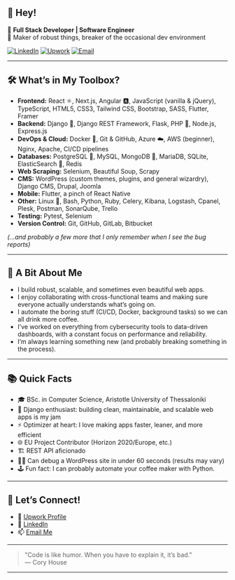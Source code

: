 ## 👋 Hey!

🚀 **Full Stack Developer | Software Engineer**  
🔭 Maker of robust things, breaker of the occasional dev environment

[![LinkedIn](https://img.shields.io/badge/LinkedIn-blue?logo=linkedin&logoColor=white)](https://www.linkedin.com/in/vasilis-gavresis/)
[![Upwork](https://img.shields.io/badge/Upwork-6fda44?logo=upwork&logoColor=white)](https://www.upwork.com/freelancers/gavresis)
[![Email](https://img.shields.io/badge/Email-red?logo=gmail&logoColor=white)](mailto:basilisgav@gmail.com)

---

## 🛠️ What’s in My Toolbox?

- **Frontend:** React ⚛️, Next.js, Angular 🅰️, JavaScript (vanilla & jQuery), TypeScript, HTML5, CSS3, Tailwind CSS, Bootstrap, SASS, Flutter, Framer
- **Backend:** Django 🐍, Django REST Framework, Flask, PHP 🐘, Node.js, Express.js  
- **DevOps & Cloud:** Docker 🐳, Git & GitHub, Azure ☁️, AWS (beginner), Nginx, Apache, CI/CD pipelines  
- **Databases:** PostgreSQL 🐘, MySQL, MongoDB 🍃, MariaDB, SQLite, ElasticSearch 🔎, Redis  
- **Web Scraping:** Selenium, Beautiful Soup, Scrapy  
- **CMS:** WordPress (custom themes, plugins, and general wizardry), Django CMS, Drupal, Joomla  
- **Mobile:** Flutter, a pinch of React Native  
- **Other:** Linux 🐧, Bash, Python, Ruby, Celery, Kibana, Logstash, Cpanel, Plesk, Postman, SonarQube, Trello  
- **Testing:** Pytest, Selenium
- **Version Control:** Git, GitHub, GitLab, Bitbucket

*(...and probably a few more that I only remember when I see the bug reports)*

---

## 👔 A Bit About Me

- I build robust, scalable, and sometimes even beautiful web apps.
- I enjoy collaborating with cross-functional teams and making sure everyone actually understands what’s going on.
- I automate the boring stuff (CI/CD, Docker, background tasks) so we can all drink more coffee.
- I’ve worked on everything from cybersecurity tools to data-driven dashboards, with a constant focus on performance and reliability.  
- I’m always learning something new (and probably breaking something in the process).

---

## 📚 Quick Facts

- 🎓 BSc. in Computer Science, Aristotle University of Thessaloniki
- 🐍 Django enthusiast: building clean, maintainable, and scalable web apps is my jam  
- ⚡ Optimizer at heart: I love making apps faster, leaner, and more efficient  
- 🌐 EU Project Contributor (Horizon 2020/Europe, etc.)
- 🏗️ REST API aficionado
- 🦸‍♂️ Can debug a WordPress site in under 60 seconds (results may vary)
- 🕹️ Fun fact: I can probably automate your coffee maker with Python.

---

## 🤝 Let’s Connect!


- 💼 [Upwork Profile](https://www.upwork.com/freelancers/gavresis)  
- 🔗 [LinkedIn](https://www.linkedin.com/in/vasilis-gavresis/)  
- 📫 [Email Me](mailto:basilisgav@gmail.com)  


---

> "Code is like humor. When you have to explain it, it’s bad."  
> — Cory House

---

<!--
💡 Always open to cool projects, collaborations, or just nerding out about tech. Drop a message!
-->
